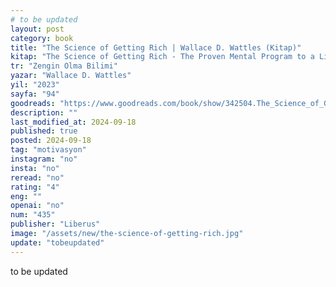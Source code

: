 ```yaml
---
# to be updated
layout: post
category: book
title: "The Science of Getting Rich | Wallace D. Wattles (Kitap)"
kitap: "The Science of Getting Rich - The Proven Mental Program to a Life of Wealth"
tr: "Zengin Olma Bilimi"
yazar: "Wallace D. Wattles"
yil: "2023"
sayfa: "94"
goodreads: "https://www.goodreads.com/book/show/342504.The_Science_of_Getting_Rich"
description: ""
last_modified_at: 2024-09-18
published: true
posted: 2024-09-18
tag: "motivasyon"
instagram: "no"
insta: "no"
reread: "no"
rating: "4"
eng: ""
openai: "no"
num: "435"
publisher: "Liberus"
image: "/assets/new/the-science-of-getting-rich.jpg"
update: "tobeupdated"
---
```


to be updated
